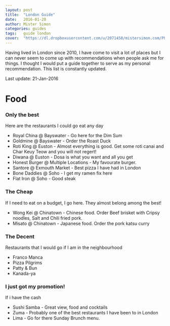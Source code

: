 ```yaml
---
layout: post
title:  "London Guide"
date:   2016-01-20
author: Mister Simon
categories: guides
tags:	guide london
cover:  "https://dl.dropboxusercontent.com/u/2071458/mistersimon.com/Photos/london_guide_cover.jpg"
---
```


Having lived in London since 2010, I have come to visit a lot of places but I can never seem to come up with recommendations when people ask me for things. I thought I would put a guide together to serve as my personal recommendation.  This list is constantly updated.

Last update: 21-Jan-2016

# Food

### Only the best
Here are the restaurants I could go eat any day

* Royal China @ Bayswater - Go here for the Dim Sum
* Goldmine @ Bayswater - Order the Roast Duck
* Roti King @ Euston - Almost everything is good. Get some roti canai and Char Keuy Teow and you will not regert!
* Diwana @ Euston - Dosa is what you want and all you get
* Honest Burger @ Multiple Locations - My favourate burger. 
* Santore @ Exmouth Market - Best pizza I have had in London
* Bone Daddies @ Soho - I get my ramen fix here
* Flat Iron @ Soho - Good steak
 

### The Cheap
If I need to eat on a budget, I go here. They almost belong among the best!

* Wong Kei @ Chinatown - Chinese food. Order Beef brisket with Cripsy noodles, Salt and Chili fried pork.
* Misato @ Chinatown - Japanese food. Order the pork katsu curry

### The Decent
Restaurants that I would go if I am in the neighbourhood

* Franco Manca
* Pizza Pilgrims
* Patty & Bun
* Kanada-ya


### I just got my promotion!

If i have the cash

* Sushi Samba - Great view, food and cocktails
* Zuma - Probably one of the best restaurants I have been to in London
* Lima - Go for there Sunday Brunch menu. 